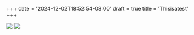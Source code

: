 +++
date = '2024-12-02T18:52:54-08:00'
draft = true
title = 'Thisisatest'
+++

![](/images/caramelcake.jpg)
![](/images/caramelcake2.jpg)
